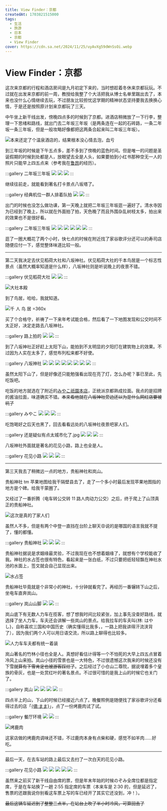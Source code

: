 ```yaml
---
title: View Finder：京都
createdAt: 1703821515000
tags:
  - 生活
  - 旅游
  - 日本
  - 京都
  - View Finder
cover: https://cdn.sa.net/2024/11/25/uyAvXg59dWnSsOi.webp
---
```


# View Finder：京都

这次来京都的行程和酒店房间是九月初定下来的，当时想趁着冬休来京都玩玩。不过就在出发来京都的前一周，教授给我整了个大活把我从博士名单里踹出去了，本来也没什么心情继续去玩，不过朋友比较担忧这学期的精神状态坚持要我去换换心情，于是还是按照原计划来京都玩了三天。

中午坐上新干线出发，傍晚四点多的时候到了京都。进酒店稍微放了一下行李，整理一下思绪和路线，就出门去二年坂三年坂（是两条连在一起的石砖路，一条二年坂一条三年坂，但是一般攻略好像都把这两条合起来叫二年坂三年坂）。

![本来还定了个温泉酒店的，结果根本没心情去泡，血亏](https://cdn.sa.net/2024/12/01/yqxOpoPnQbMluNW.webp)

到三年坂的时候是下午五点多，差不多到了傍晚的蓝色时间。但是唯一的问题是圣诞假期的时候到处都是人，放眼望去全是人头，如果要拍到小红书那种空无一人的照片只能早上四五点来（参考我在[鲁昂](./view-finder-europe-france-rouen-2)的经历）。

:::gallery 二年坂三年坂
![](https://cdn.sa.net/2024/12/01/xgTRNs5vnEC39U4.webp)
![](https://cdn.sa.net/2024/12/01/McO6EwrqPxYBzLd.webp)
![](https://cdn.sa.net/2024/12/01/n9Fh7zsSKxyofge.webp)
:::

继续往前走，就能看到著名打卡景点八坂塔了。

:::gallery 经典机位一群人排着队拍
![](https://cdn.sa.net/2024/12/01/LJy1rETQqR74CMv.webp)
![](https://cdn.sa.net/2024/12/01/tKP8LA2BGdFjJfg.webp)
:::

出门的时候也没怎么做功课，第一天晚上就把二年坂三年坂逛一遍好了。清水寺因为已经到了晚上，所以就在外面拍了拍，天色晚了而且外围杂乱树枝太多，拍出来的效果也不是很好看。

:::gallery 二年坂三年坂
![](https://cdn.sa.net/2024/12/01/GWivbF4PujQaXok.webp)
![](https://cdn.sa.net/2024/12/01/cAkITr4qZVlP5SJ.webp)
![](https://cdn.sa.net/2024/12/01/P2SmWZbMG89eFRj.webp)
![](https://cdn.sa.net/2024/12/01/IAOJ89sE31kK7Vp.webp)
![](https://cdn.sa.net/2024/12/01/iBmJNR7njzShp9V.webp)
![](https://cdn.sa.net/2024/12/01/86puQZiVOYBGj2q.webp)
:::

逛了一圈大概花了两个小时，快七点的时候在附近找了家谷歌评分还可以的寿司店随便应付一下，感觉整体味道比较一般。

---

第二天我决定去伏见稻荷大社和八坂神社。伏见稻荷大社的千本鸟居是一个标志性景点（虽然大概率知道是什么样），八坂神社则是听说晚上的夜景不错。

:::gallery 伏见稻荷大社
![](https://cdn.sa.net/2024/12/01/ga8eko9djtbBmrP.webp)
![](https://cdn.sa.net/2024/12/01/iSyH8cgNPtT5GdR.webp)
:::

![大社本殿](https://cdn.sa.net/2024/12/01/tGZwIexcWFr8Y7n.webp)

到了鸟居，哈哈，我就知道。

![千 人 鸟 居 =360x](https://cdn.sa.net/2024/12/01/hdPrcksMFmzoteJ.webp)

买了个合格守，祈祷了一下来年考试能合格，然后看了一下地图发现和公交时间不太正好，决定走路去八坂神社。

:::gallery 路上拍的
![](https://cdn.sa.net/2024/12/01/aIw9xGnMZqHLoBV.webp)
![](https://cdn.sa.net/2024/12/01/UmFuTMs92qYQdRB.webp)
:::

到了八坂神社正好赶上太阳下山，能拍到不太明显的夕阳打在建筑物上的效果。不过因为人实在太多了，感觉布列松来都不好使。

:::gallery 八坂神社
![](https://cdn.sa.net/2024/12/01/suzEgaDeUXS4bvw.webp)
![](https://cdn.sa.net/2024/12/01/NZqr9bVR2GEy3DL.webp)
![](https://cdn.sa.net/2024/12/01/9UL1cYV2SunA3Dl.webp)
![](https://cdn.sa.net/2024/12/01/NTtlIPVWDvbFAdG.webp)
![](https://cdn.sa.net/2024/12/01/gF6emTVL5HnOdqD.webp)
![](https://cdn.sa.net/2024/12/01/cNOCQtbnr7lI1xA.webp)
![](https://cdn.sa.net/2024/12/01/aj3BHKde58orv4y.webp)
![](https://cdn.sa.net/2024/12/01/xYb6tAjrQoO1JRI.webp)
:::

虽然太阳下山了，但是好像还只能勉强看出现在亮了灯，怎么办呢？事已至此，先吃饭吧。

吃饭的地方就选在了附近的[みやこ祇園本店](https://ramen-miyako.com/)，正统派京都熟成拉面。我点的是招牌的酱油拉面，味道确实不错。~~本来看他就在八坂神社旁边还以为是什么网红店要被坑了~~

:::gallery みやこ
![](https://cdn.sa.net/2024/12/01/R1hUZoevqETn9Ql.webp)
![](https://cdn.sa.net/2024/12/01/dmibDSTCw8Roc49.webp)
![](https://cdn.sa.net/2024/12/01/5EMPq7lja2sAnLw.webp)
:::

吃饱喝好之后天也黑了，回去看看远处的八坂神社夜景吧家人们。

:::gallery 还是疑似有点太城市化了.jpg
![](https://cdn.sa.net/2024/12/02/YZeDWpNcMrb9dX1.jpg)
![](https://cdn.sa.net/2024/12/02/KItGglwqfQ2jvuO.jpg)
![](https://cdn.sa.net/2024/12/02/sJMgjZxVhzCbmuo.jpg)
:::

八坂神社外面就是著名的花见小路，路上也全是人。

:::gallery 花见小路
![](https://cdn.sa.net/2024/12/02/ufUqvlA7VWjtsRd.webp)
![](https://cdn.sa.net/2024/12/02/KGpAo39RQtjHM5i.webp)
![](https://cdn.sa.net/2024/12/02/7k3cuBXai5JLA2K.webp)
:::

---

第三天我去了稍微远一点的地方，贵船神社和岚山。

贵船神社 tm 苹果地图给我干隔壁县去了，走了一个多小时最后发现苹果地图指的地方是个碑。给我干蒙圈了。

又经过了一番折腾（电车转公交转 11 路人肉动力公交）之后，终于爬上了山顶真正的贵船神社。

![这次是真的了家人们](https://cdn.sa.net/2024/12/02/gK28Unz9NTX4LbI.webp)

虽然人不多，但是有两个中登一直挡在台阶上聊天😡说的是哪国的语言我就不提了，懂的都懂。

:::gallery 贵船神社
![](https://cdn.sa.net/2024/12/02/AE3a42P8Q7qnBIi.webp)
![](https://cdn.sa.net/2024/12/02/3hXJYMNeQtWF1aP.webp)
![](https://cdn.sa.net/2024/12/02/GcUl7Wr4TqNwdHK.webp)
:::

贵船神社据说是求姻缘最灵验，不过我现在也不想着姻缘了，就想有个学校能收了我。神社的水占签也很有特色，看起来是一张白纸，不过只要把纸轻轻飘在神社水池的水面上，签文就会自己显现出来。

![水占签](https://cdn.sa.net/2024/11/25/uyAvXg59dWnSsOi.webp)

贵船神社毕竟就是个非常小的神社，十分钟就看完了。再经历一番辗转下山之后，坐电车直奔岚山。

:::gallery 岚山山脚
![](https://cdn.sa.net/2024/11/29/jNrIt6wnszyglmb.webp)
![](https://cdn.sa.net/2024/12/02/3VW5cATFXNLmybB.webp)
:::

岚山底下有无数人力车在揽客，想了想我时间比较紧张，加上事先没查好路线，就选择了坐人力车，车夫还会讲解一些岚山的景点。给我拉车的车夫叫{林: はやし}，自称喜欢三国和中国历史（确实懂得比我多，，一路上把我讲得汗流浃背了），因为我们两个人可以用日语交流，所以路上聊得也比较多。

![人力车车夫都有统一着装](https://cdn.sa.net/2024/12/02/8Syk3KPYHdmf7tw.webp)

岚山著名的竹林小径也全是人。真想好看估计得等一个不怕死的大早上四五点冒着冷风上山来拍。岚山小径的雪景也是一大特色，不过很遗憾这次我来的时候还没有下雪~~就算有下雪肯定也被游客踩烂了~~。之后经过了小仓山二尊院，据说埋着多个皇族的骨灰，也是一处赏红叶的著名景点。不过很可惜的是我上山的时候它也关门了。

:::gallery 岚山
![](https://cdn.sa.net/2024/12/02/E9uTlwxSfmHcZi5.webp)
![](https://cdn.sa.net/2024/12/02/QhBNKXE7T68fZoV.webp)
![](https://cdn.sa.net/2024/12/02/TgN4RuhIqY3DFlJ.webp)
![](https://cdn.sa.net/2024/12/02/8oRCOvx7SjlVJLD.webp)
:::

四点半上的山，下山的时候已经接近六点了。晚餐照例是随便找了家谷歌评分还看得过去的店「[{儘:まま}](https://mama-arashiyama.jp/)」，点了一份烤鹿肉试了试。

:::gallery 餐厅环境
![](https://cdn.sa.net/2024/12/02/l7myW8pcVwtqj2F.webp)
![](https://cdn.sa.net/2024/12/02/awBXRiEAglMbevT.webp)
:::

![烤鹿肉](https://cdn.sa.net/2024/12/02/NMx7Dm3O6PjlYcq.webp)

这家店做的烤鹿肉调味还不错，不过鹿肉本身有点柴和硬，感觉不如羊肉……好吃。

---

最后一天，在去车站的路上最后又去扫了一次白天的花见小路。

:::gallery 花见小路
![](https://cdn.sa.net/2024/12/02/lRHj6IGdFsr4mq3.webp)
![](https://cdn.sa.net/2024/12/02/8p2ahlWi3dbQNeX.webp)
![](https://cdn.sa.net/2024/12/02/JweI7kX5ZAg8zhd.webp)
![](https://cdn.sa.net/2024/12/02/Ziltn1jJRqG8CmH.webp)
![](https://cdn.sa.net/2024/12/02/CwgOpbhetvjNF5I.webp)
:::

虽然来之前买了新干线自由席的票，但是年末年始的时候のぞみ全席位都是指定席，于是在车站换了一趟 2:55 指定席的车票（本来车是 2:30 的，但是延迟了，售票的还跟我说你别看这车票上写的车已经开了其实它还没到，冲！）。

~~最后这辆车延迟到了整整三点半，在站台上吹了半小时冷风，可算回去了~~
